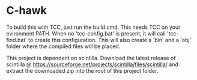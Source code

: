 # C-hawk #
To build this with TCC, just run the build.cmd. This needs TCC on your 
evironment PATH. When no 'tcc-config.bat' is present, it will call 
'tcc-find.bat' to create this configuration. This will also create a 'bin' and
 a 'obj' folder where the compiled files will be placed.
 
 This project is dependent on scintilla. Download the latest release of 
 scintilla @ https://sourceforge.net/projects/scintilla/files/scintilla/ and
 extract the downloaded zip into the root of this project folder.
